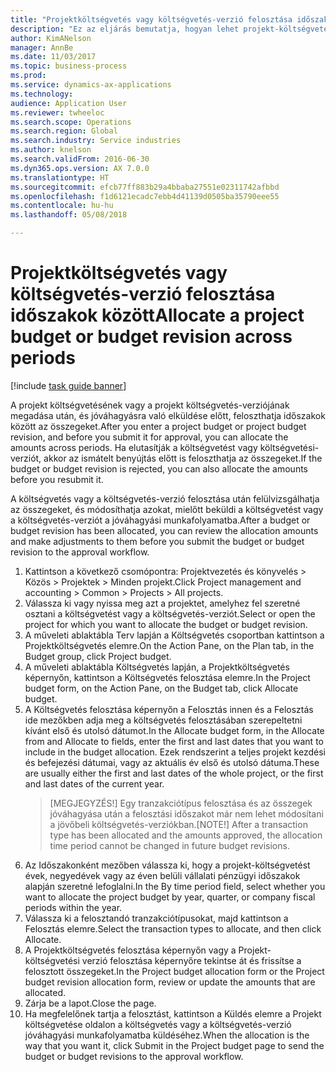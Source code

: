 ```yaml
--- 
title: "Projektköltségvetés vagy költségvetés-verzió felosztása időszakok között"
description: "Ez az eljárás bemutatja, hogyan lehet projekt-költségvetési összegek időszakok között felosztani."
author: KimANelson
manager: AnnBe
ms.date: 11/03/2017
ms.topic: business-process
ms.prod: 
ms.service: dynamics-ax-applications
ms.technology: 
audience: Application User
ms.reviewer: twheeloc
ms.search.scope: Operations
ms.search.region: Global
ms.search.industry: Service industries
ms.author: knelson
ms.search.validFrom: 2016-06-30
ms.dyn365.ops.version: AX 7.0.0
ms.translationtype: HT
ms.sourcegitcommit: efcb77ff883b29a4bbaba27551e02311742afbbd
ms.openlocfilehash: f1d6121ecadc7ebb4d41139d0505ba35790eee55
ms.contentlocale: hu-hu
ms.lasthandoff: 05/08/2018

---
```

# <a name="allocate-a-project-budget-or-budget-revision-across-periods"></a><span data-ttu-id="6855b-103">Projektköltségvetés vagy költségvetés-verzió felosztása időszakok között</span><span class="sxs-lookup"><span data-stu-id="6855b-103">Allocate a project budget or budget revision across periods</span></span>

[!include [task guide banner](../../includes/task-guide-banner.md)]

<span data-ttu-id="6855b-104"> A projekt költségvetésének vagy a projekt költségvetés-verziójának megadása után, és jóváhagyásra való elküldése előtt, feloszthatja időszakok között az összegeket.</span><span class="sxs-lookup"><span data-stu-id="6855b-104">After you enter a project budget or project budget revision, and before you submit it for approval, you can allocate the amounts across periods.</span></span> <span data-ttu-id="6855b-105">Ha elutasítják a költségvetést vagy költségvetési-verziót, akkor az ismátelt benyújtás előtt is feloszthatja az összegeket.</span><span class="sxs-lookup"><span data-stu-id="6855b-105">If the budget or budget revision is rejected, you can also allocate the amounts before you resubmit it.</span></span> 

<span data-ttu-id="6855b-106">A költségvetés vagy a költségvetés-verzió felosztása után felülvizsgálhatja az összegeket, és módosíthatja azokat, mielőtt beküldi a költségvetést vagy a költségvetés-verziót a jóváhagyási munkafolyamatba.</span><span class="sxs-lookup"><span data-stu-id="6855b-106">After a budget or budget revision has been allocated, you can review the allocation amounts and make adjustments to them before you submit the budget or budget revision to the approval workflow.</span></span> 

1. <span data-ttu-id="6855b-107">Kattintson a következő csomópontra: Projektvezetés és könyvelés > Közös > Projektek > Minden projekt.</span><span class="sxs-lookup"><span data-stu-id="6855b-107">Click Project management and accounting > Common > Projects > All projects.</span></span> 
2. <span data-ttu-id="6855b-108">Válassza ki vagy nyissa meg azt a projektet, amelyhez fel szeretné osztani a költségvetést vagy a költségvetés-verziót.</span><span class="sxs-lookup"><span data-stu-id="6855b-108">Select or open the project for which you want to allocate the budget or budget revision.</span></span> 
3. <span data-ttu-id="6855b-109">A műveleti ablaktábla Terv lapján a Költségvetés csoportban kattintson a Projektköltségvetés elemre.</span><span class="sxs-lookup"><span data-stu-id="6855b-109">On the Action Pane, on the Plan tab, in the Budget group, click Project budget.</span></span> 
4. <span data-ttu-id="6855b-110">A műveleti ablaktábla Költségvetés lapján, a Projektköltségvetés képernyőn, kattintson a Költségvetés felosztása elemre.</span><span class="sxs-lookup"><span data-stu-id="6855b-110">In the Project budget form, on the Action Pane, on the Budget tab, click Allocate budget.</span></span> 
5. <span data-ttu-id="6855b-111">A Költségvetés felosztása képernyőn a Felosztás innen és a Felosztás ide mezőkben adja meg a költségvetés felosztásában szerepeltetni kívánt első és utolsó dátumot.</span><span class="sxs-lookup"><span data-stu-id="6855b-111">In the Allocate budget form, in the Allocate from and Allocate to fields, enter the first and last dates that you want to include in the budget allocation.</span></span> <span data-ttu-id="6855b-112">Ezek rendszerint a teljes projekt kezdési és befejezési dátumai, vagy az aktuális év első és utolsó dátuma.</span><span class="sxs-lookup"><span data-stu-id="6855b-112">These are usually either the first and last dates of the whole project, or the first and last dates of the current year.</span></span>  
   > <span data-ttu-id="6855b-113">[MEGJEGYZÉS!] Egy tranzakciótípus felosztása és az összegek jóváhagyása után a felosztási időszakot már nem lehet módosítani a jövőbeli költségvetés-verziókban.</span><span class="sxs-lookup"><span data-stu-id="6855b-113">[NOTE!] After a transaction type has been allocated and the amounts approved, the allocation time period cannot be changed in future budget revisions.</span></span> 
6. <span data-ttu-id="6855b-114">Az Időszakonként mezőben válassza ki, hogy a projekt-költségvetést évek, negyedévek vagy az éven belüli vállalati pénzügyi időszakok alapján szeretné lefoglalni.</span><span class="sxs-lookup"><span data-stu-id="6855b-114">In the By time period field, select whether you want to allocate the project budget by year, quarter, or company fiscal periods within the year.</span></span>
7. <span data-ttu-id="6855b-115">Válassza ki a felosztandó tranzakciótípusokat, majd kattintson a Felosztás elemre.</span><span class="sxs-lookup"><span data-stu-id="6855b-115">Select the transaction types to allocate, and then click Allocate.</span></span> 
8. <span data-ttu-id="6855b-116">A Projektköltségvetés felosztása képernyőn vagy a Projekt-költségvetési verzió felosztása képernyőre tekintse át és frissítse a felosztott összegeket.</span><span class="sxs-lookup"><span data-stu-id="6855b-116">In the Project budget allocation form or the Project budget revision allocation form, review or update the amounts that are allocated.</span></span> 
9. <span data-ttu-id="6855b-117">Zárja be a lapot.</span><span class="sxs-lookup"><span data-stu-id="6855b-117">Close the page.</span></span>
10. <span data-ttu-id="6855b-118">Ha megfelelőnek tartja a felosztást, kattintson a Küldés elemre a Projekt költségvetése oldalon a költségvetés vagy a költségvetés-verzió jóváhagyási munkafolyamatba küldéséhez.</span><span class="sxs-lookup"><span data-stu-id="6855b-118">When the allocation is the way that you want it, click Submit in the Project budget page to send the budget or budget revisions to the approval workflow.</span></span>  



